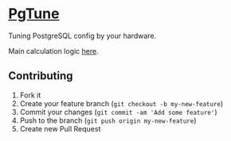 # [PgTune](http://pgtune.leopard.in.ua/)

Tuning PostgreSQL config by your hardware.

Main calculation logic [here](https://github.com/le0pard/pgtune/blob/master/source/javascripts/pgtune.coffee).

## Contributing

1. Fork it
2. Create your feature branch (`git checkout -b my-new-feature`)
3. Commit your changes (`git commit -am 'Add some feature'`)
4. Push to the branch (`git push origin my-new-feature`)
5. Create new Pull Request